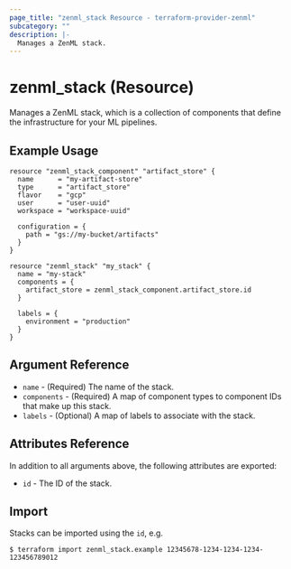 ```yaml
---
page_title: "zenml_stack Resource - terraform-provider-zenml"
subcategory: ""
description: |-
  Manages a ZenML stack.
---
```


# zenml_stack (Resource)

Manages a ZenML stack, which is a collection of components that define the infrastructure for your ML pipelines.

## Example Usage

```hcl
resource "zenml_stack_component" "artifact_store" {
  name      = "my-artifact-store"
  type      = "artifact_store"
  flavor    = "gcp"
  user      = "user-uuid"
  workspace = "workspace-uuid"
  
  configuration = {
    path = "gs://my-bucket/artifacts"
  }
}

resource "zenml_stack" "my_stack" {
  name = "my-stack"
  components = {
    artifact_store = zenml_stack_component.artifact_store.id
  }
  
  labels = {
    environment = "production"
  }
}
```

## Argument Reference

* `name` - (Required) The name of the stack.
* `components` - (Required) A map of component types to component IDs that make up this stack.
* `labels` - (Optional) A map of labels to associate with the stack.

## Attributes Reference

In addition to all arguments above, the following attributes are exported:

* `id` - The ID of the stack.

## Import

Stacks can be imported using the `id`, e.g.

```
$ terraform import zenml_stack.example 12345678-1234-1234-1234-123456789012
```
